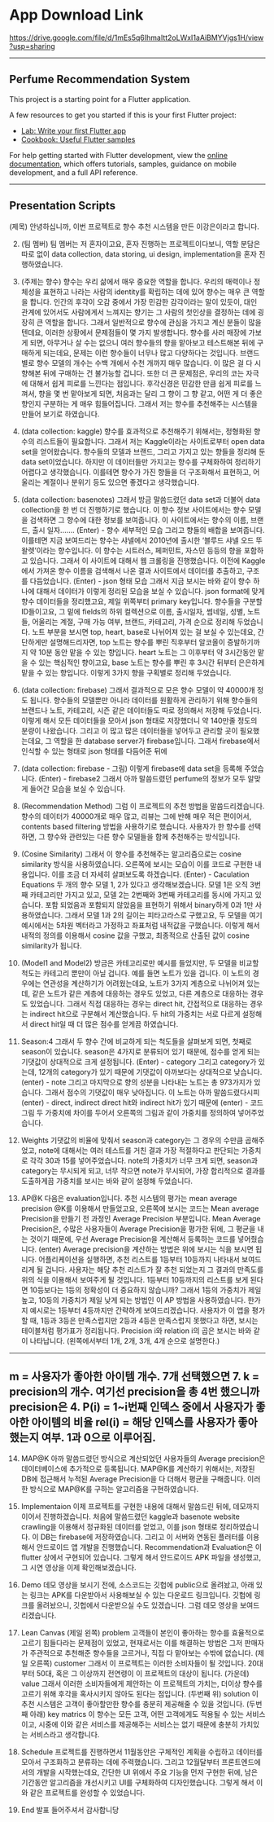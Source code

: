 # App Download Link
https://drive.google.com/file/d/1mEs5q6IhmaItt2oLWxI1aAiBMYVjgs1H/view?usp=sharing

--------------------------------

## Perfume Recommendation System

This project is a starting point for a Flutter application.

A few resources to get you started if this is your first Flutter project:

- [Lab: Write your first Flutter app](https://docs.flutter.dev/get-started/codelab)
- [Cookbook: Useful Flutter samples](https://docs.flutter.dev/cookbook)

For help getting started with Flutter development, view the
[online documentation](https://docs.flutter.dev/), which offers tutorials,
samples, guidance on mobile development, and a full API reference.

----------------------------

## Presentation Scripts

(제목)
 안녕하십니까, 이번 프로젝트로 향수 추천 시스템을 만든 이강은이라고 합니다. 

2. (팀 멤버)
 팀 멤버는 저 혼자이고요, 혼자 진행하는 프로젝트이다보니, 역할 분담은 따로 없이 data collection, data storing, ui design, implementation을 혼자 진행하였습니다. 

3. (주제는 향수)
 향수는 우리 삶에서 매우 중요한 역할을 합니다. 우리의 매력이나 정체성을 표현하고 나라는 사람의 identity를 확립하는 데에 있어 향수는 매우 큰 역할을 합니다. 인간의 후각이 오감 중에서 가장 민감한 감각이라는 말이 있듯이, 대인 관계에 있어서도 사람에게서 느껴지는 향기는 그 사람의 첫인상을 결정하는 데에 굉장히 큰 역할을 합니다. 그래서 일반적으로 향수에 관심을 가지고 계신 분들이 많을 텐데요, 이러한 상황에서 문제점들이 몇 가지 발생합니다. 향수를 사러 매장에 가보게 되면, 아무거나 살 수는 없으니 여러 향수들의 향을 맡아보고 테스트해본 뒤에 구매하게 되는데요, 문제는 이런 향수들이 너무나 많고 다양하다는 것입니다. 브랜드별로 향수 모델의 개수는 수백 개에서 수천 개까지 매우 많습니다. 이 많은 걸 다 시향해본 뒤에 구매하는 건 불가능할 겁니다. 또한 더 큰 문제점은, 우리의 코는 자극에 대해서 쉽게 피로를 느낀다는 점입니다. 후각신경은 민감한 만큼 쉽게 피로를 느껴서, 향을 몇 번 맡아보게 되면, 처음과는 달리 그 향이 그 향 같고, 어떤 게 더 좋은 향인지 구분하는 게 매우 힘들어집니다. 그래서 저는 향수를 추천해주는 시스템을 만들어 보기로 하였습니다. 

4. (data collection: kaggle)
 향수를 효과적으로 추천해주기 위해서는, 정형화된 향수의 리스트들이 필요합니다. 그래서 저는 Kaggle이라는 사이트로부터 open data set을 얻어왔습니다. 향수들의 모델과 브랜드, 그리고 가지고 있는 향들을 정리해 둔 data set이었습니다. 하지만 이 데이터들만 가지고는 향수를 구체화하여 정리하기 어렵다고 생각했습니다. 이를테면 향수가 가진 향들을 더 구조화해서 표현하고, 어울리는 계절이나 분위기 등도 있으면 좋겠다고 생각했습니다. 

5. (data collection: basenotes)
 그래서 방금 말씀드렸던 data set과 더불어 data collection을 한 번 더 진행하기로 했습니다. 이 향수 정보 사이트에서는 향수 모델을 검색하면 그 향수에 대한 정보를 보여줍니다. 이 사이트에서는 향수의 이름, 브랜드, 출시 일자.......
(Enter) - 향수 세부적인 모습
그리고 향들의 배합을 보여줍니다. 이를테면 지금 보여드리는 향수는 샤넬에서 2010년에 출시한 ‘블루드 샤넬 오드 뚜왈렛’이라는 향수입니다. 이 향수는 시트러스, 페퍼민트, 자스민 등등의 향을 포함하고 있습니다. 그래서 이 사이트에 대해서 웹 크롤링을 진행했습니다. 이전에 Kaggle에서 가져온 향수 이름을 검색해서 나온 결과 사이트에서 데이터를 추출하고, 구조를 다듬었습니다.
(Enter) - json 형태 모습
그래서 지금 보시는 바와 같이 향수 하나에 대해서 데이터가 이렇게 정리된 모습을 보실 수 있습니다. json format에 맞게 향수 데이터들을 정리했고요, 제일 위쪽부터 primary key입니다. 향수들을 구분할 ID들이고요, 그 밑에 fields의 하위 컬렉션으로 이름, 출시일자, 썸네일, 성별, 노트들, 어울리는 계절, 구매 가능 여부, 브랜드, 카테고리, 가격 순으로 정리해 두었습니다. 노트 부분을 보시면 top, heart, base로 나뉘어져 있는 걸 보실 수 있는데요, 간단하게만 설명해드리자면, top 노트는 향수를 뿌린 직후부터 알코올이 증발하기까지 약 10분 동안 맡을 수 있는 향입니다. heart 노트는 그 이후부터 약 3시간동안 맡을 수 있는 핵심적인 향이고요, base 노트는 향수를 뿌린 후 3시간 뒤부터 은은하게 맡을 수 있는 향입니다. 이렇게 3가지 향을 구획별로 정리해 두었습니다. 

6. (data collection: firebase)
 그래서 결과적으로 모은 향수 모델이 약 40000개 정도 됩니다. 향수들의 모델뿐만 아니라 데이터를 원활하게 관리하기 위해 향수들의 브랜드나 노트, 카테고리, 시즌 같은 데이터들도 따로 정의해서 저장해 두었습니다. 이렇게 해서 모든 데이터들을 모아서 json 형태로 저장했더니 약 140만줄 정도의 분량이 나왔습니다. 그리고 이 많고 많은 데이터들을 넣어두고 관리할 곳이 필요했는데요, 그 역할을 한 database server가 firebase입니다. 그래서 firebase에서 인식할 수 있는 형태로 json 형태를 다듬어준 뒤에

7. (data collection: firebase - 그림)
이렇게 firebase에 data set을 등록해 주었습니다. 
(Enter) - firebase2
그래서 아까 말씀드렸던 perfume의 정보가 모두 알맞게 들어간 모습을 보실 수 있습니다. 

8. (Recommendation Method)
 그럼 이 프로젝트의 추천 방법을 말씀드리겠습니다. 향수의 데이터가 40000개로 매우 많고, 리뷰는 그에 반해 매우 적은 편이어서, contents based filtering 방법을 사용하기로 했습니다. 사용자가 한 향수를 선택하면, 그 향수와 관련있는 다른 향수 모델들을 함께 추천해주는 방식입니다. 

9. (Cosine Similarity)
 그래서 이 향수를 추천해주는 알고리즘으로는 cosine similarity 방식을 사용하였습니다. 오른쪽에 보시는 모습이 이를 코드로 구현한 내용입니다. 이를 조금 더 자세히 살펴보도록 하겠습니다. 
(Enter) - Caculation Equations
두 개의 향수 모델 1, 2가 있다고 생각해보겠습니다. 모델 1은 오직 3번째 카테고리만 가지고 있고, 모델 2는 2번째와 3번째 카테고리를 동시에 가지고 있습니다. 포함 되었음과 포함되지 않았음을 표현하기 위해서 binary하게 0과 1만 사용하였습니다. 그래서 모델 1과 2의 길이는 피타고라스로 구했고요, 두 모델을 여기 예시에서는 5차원 벡터라고 가정하고 좌표처럼 내적값을 구했습니다. 이렇게 해서 내적의 정의를 이용해서 cosine 값을 구했고, 최종적으로 산출된 값이 cosine similarity가 됩니다. 

10. (Model1 and Model2)
 방금은 카테고리로만 예시를 들었지만, 두 모델을 비교할 척도는 카테고리 뿐만이 아닐 겁니다. 예를 들면 노트가 있을 겁니다. 이 노트의 경우에는 연관성을 계산하기가 어려웠는데요, 노트가 3가지 계층으로 나뉘어져 있는데, 같은 노트가 같은 계층에 대응하는 경우도 있었고, 다른 계층으로 대응하는 경우도 있었습니다. 그래서 직접 대응하는 경우는 direct hit, 간접적으로 대응하는 경우는 indirect hit으로 구분해서 계산했습니다. 두 hit의 가중치는 서로 다르게 설정해서 direct hit일 때 더 많은 점수를 얻게끔 하였습니다. 

11. Season:4
 그래서 두 향수 간에 비교하게 되는 척도들을 살펴보게 되면, 첫째로 season이 있습니다. season은 4가지로 분류되어 있기 때문에, 점수를 얻게 되는 기댓값이 상대적으로 크게 설정됩니다. 
(Enter) - category
그리고 category가 있는데, 12개의 category가 있기 때문에 기댓값이 아까보다는 상대적으로 낮습니다. 
(enter) - note
그리고 마지막으로 향의 성분을 나타내는 노트는 총 973가지가 있습니다. 그래서 점수의 기댓값이 매우 낮아집니다. 이 노트는 아까 말씀드렸다시피 
(enter) - direct, indirect
direct hit와 indirect hit가 있기 때문에
(enter) - 코드그림
두 가중치에 차이를 두어서 오른쪽의 그림과 같이 가중치를 정의하여 넣어주었습니다. 

12. Weights
기댓값의 비율에 맞춰서 season과 category는 그 경우의 수만큼 곱해주었고, note에 대해서는 여러 테스트를 거친 결과 가장 적절하다고 판단되는 가중치로 각각 30과 15를 넣어주었습니다. note의 가중치가 너무 크게 되면, season과 category는 무시되게 되고, 너무 작으면 note가 무시되어, 가장 합리적으로 결과를 도출하게끔 가중치를 보시는 바와 같이 설정해 두었습니다.

13. AP@K
다음은 evaluation입니다. 추천 시스템의 평가는 mean average precision @K를 이용해서 만들었고요, 오른쪽에 보시는 코드는 Mean average Precision을 만들기 전 과정인 Average Precision 부분입니다. Mean Average Precision은, 수많은 사용자들이 Average Precision을 평가한 뒤에, 그 평균을 내는 것이기 때문에, 우선 Average Precision을 계산해서 등록하는 코드를 넣어줬습니다.
(enter)
Average precision을 계산하는 방법은 위에 보시는 식을 보시면 됩니다. 어플리케이션을 실행하면, 추천 리스트를 1등부터 10등까지 나타내서 보여드리게 될 겁니다. 사용자는 해당 추천 리스트가 잘 추천 되었는지 그 결과의 만족도를 위의 식을 이용해서 보여주게 될 것입니다. 1등부터 10등까지의 리스트를 보게 된다면 10등보다는 1등의 정확성이 더 중요하지 않습니까? 그래서 1등의 가중치가 제일 높고, 10등의 가중치가 제일 낮게 되는 방법인 이 AP 방법을 사용하였습니다. 한가지 예시로는 1등부터 4등까지만 간략하게 보여드리겠습니다. 사용자가 이 앱을 평가할 때, 1등과 3등은 만족스럽지만 2등과 4등은 만족스럽지 못했다고 하면, 보시는 테이블처럼 평가표가 정리됩니다. Precision i와 relation i의 곱은 보시는 바와 같이 나타납니다. (왼쪽에서부터 1개, 2개, 3개, 4개 순으로 설명한다.)
----------------------------------------------------------------------
m = 사용자가 좋아한 아이템 개수. 7개 선택했으면 7.
k = precision의 개수. 여기선 precision을 총 4번 했으니까 precision은 4.
P(i) = 1~i번째 인덱스 중에서 사용자가 좋아한 아이템의 비율
rel(i) = 해당 인덱스를 사용자가 좋아했는지 여부. 1과 0으로 이루어짐.
----------------------------------------------------------------------
14. MAP@K
아까 말씀드렸던 방식으로 계산되었던 사용자들의 Average precision은 데이터베이스에 추가적으로 등록됩니다. MAP@K를 계산하기 위해서는, 저장된 DB에 접근해서 누적된 Average Precision을 다 더해서 평균을 구해줍니다. 이러한 방식으로 MAP@K를 구하는 알고리즘을 구현하였습니다.

15. Implementaion
이제 프로젝트를 구현한 내용에 대해서 말씀드린 뒤에, 데모까지 이어서 진행하겠습니다. 처음에 말씀드렸던 kaggle과 basenote website crawling을 이용해서 정규화된 데이터를 얻었고, 이를 json 형태로 정리하였습니다. 이 DB는 firebase에 저장하였습니다. 그리고 이 서버와 연동된 플러터를 이용해서 안드로이드 앱 개발을 진행했습니다. Recommendation과 Evaluation은 이 flutter 상에서 구현되어 있습니다. 그렇게 해서 안드로이드 APK 파일을 생성했고, 그 시연 영상을 이제 확인해보겠습니다.

16. Demo
데모 영상을 보시기 전에, 소스코드는 깃헙에 public으로 올려놨고, 아래 있는 링크는 APK를 다운받아서 사용해보실 수 있는 다운로드 링크입니다. 깃헙에 링크를 올려놨으니, 깃헙에서 다운받으실 수도 있겠습니다. 그럼 데모 영상을 보여드리겠습니다.

17. Lean Canvas
(제일 왼쪽) problem
고객들이 본인이 좋아하는 향수를 효율적으로 고르기 힘들다라는 문제점이 있었고, 현재로서는 이를 해결하는 방법은 그저 판매자가 주관적으로 추천해준 향수들을 고르거나, 직접 다 맡아보는 수밖에 없습니다.
(제일 오른쪽) customer
그래서 이 프로젝트는 이러한 소비자들이 될 것입니다. 20대부터 50대, 혹은 그 이상까지 전연령이 이 프로젝트의 대상이 됩니다.
(가운데) value
그래서 이러한 소비자들에게 제안하는 이 프로젝트의 가치는, 더이상 향수를 고르기 위해 후각을 혹사시키지 않아도 된다는 점입니다. 
(두번째 위) solution
이 추천 시스템은 고객이 좋아할만한 향수를 충분히 제공해줄 수 있을 것입니다.
(두번째 아래) key matrics
이 향수는 모든 고객, 어떤 고객에게도 적용될 수 있는 서비스이고, 시중에 이와 같은 서비스를 제공해주는 서비스는 없기 때문에 충분히 가치있는 서비스라고 생각합니다. 

18. Schedule
프로젝트를 진행하면서 11월동안은 구체적인 계획을 수립하고 데이터를 모아서 구조화하고 분류하는 데에 주력했습니다. 그리고 12월달부터 프론트엔드에서의 개발을 시작했는데요, 간단한 UI 위에서 주요 기능을 먼저 구현한 뒤에, 남은 기간동안 알고리즘을 개선시키고 UI를 구체화하여 디자인했습니다. 그렇게 해서 이와 같은 프로젝트를 완성할 수 있었습니다.

19. End
발표 들어주셔서 감사합니당
